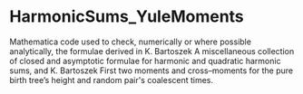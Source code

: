 # HarmonicSums_YuleMoments

Mathematica code used to check, numerically or where possible analytically, the formulae derived in  K. Bartoszek A miscellaneous collection of closed and asymptotic formulae for harmonic and quadratic harmonic sums, and K. Bartoszek First two moments and cross–moments for the pure birth tree’s height and random pair's coalescent times.
